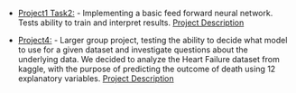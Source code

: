
- [Project1 Task2:](Project1/Project1.pdf) - Implementing a basic feed forward neural network. Tests ability to train and interpret results. [Project Description](Project1/Project1_Description.pdf)
 
- [Project4:](Project4/Project4.pdf) - Larger group project, testing the ability to decide what model to use for a given dataset and investigate questions about the underlying data. We decided to analyze the Heart Failure dataset from kaggle, with the purpose of predicting the outcome of death using 12 explanatory variables. [Project Description](Project4/Project4_Description.pdf)


